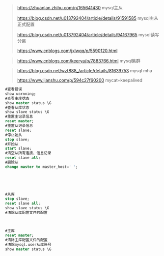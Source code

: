 > https://zhuanlan.zhihu.com/p/165641430  mysql主从
>
> https://blog.csdn.net/u013792404/article/details/91591585 mysql主从正式配置
>
> https://blog.csdn.net/u013792404/article/details/94167965  mysql读写分离
>
> https://www.cnblogs.com/jxlwqq/p/5590120.html

> https://www.cnblogs.com/keerya/p/7883766.html  mysql集群

> https://blog.csdn.net/wzt888_/article/details/81639753  mysql mha
>
> https://www.jianshu.com/p/594c27f60200  mycat+keepalived

```sql
#查看错误
show warnning;
#查看主库状态
show master status \G
#查看从库状态
show slave status \G
#重置主记录信息
reset master;
#重置从记录信息
reset slave;
#停止始从
stop slave;
#开始从
start slave;
#清空从所有连接、信息记录
reset slave all;
#删除从
change master to master_host=' ';
 
 
 
 
 
#从库
stop slave;
reset slave all;
show slave status \G
#清除从库配置文件的配置
 
 
 
#主库
reset master;
#清除主库配置文件的配置
#清除mysql.user从库账号
show master status \G
```

